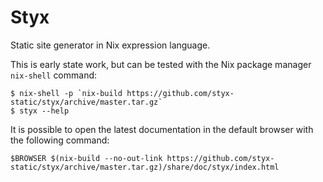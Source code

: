 # Styx

Static site generator in Nix expression language.

This is early state work, but can be tested with the Nix package manager `nix-shell` command:

```
$ nix-shell -p `nix-build https://github.com/styx-static/styx/archive/master.tar.gz`
$ styx --help
```

It is possible to open the latest documentation in the default browser with the following command:

```
$BROWSER $(nix-build --no-out-link https://github.com/styx-static/styx/archive/master.tar.gz)/share/doc/styx/index.html
```
